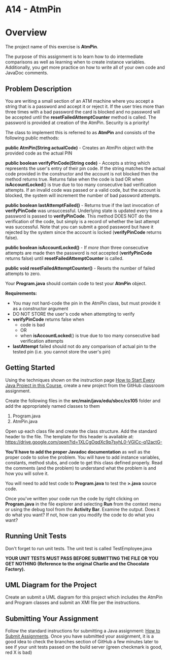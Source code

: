# A14 - AtmPin

# Overview

The project name of this exercise is **AtmPin**.

The purpose of this assignment is to learn how to do intermediate comparisons as well as learning when to create instance variables. Additionally, you get more practice on how to write all of your own code and JavaDoc comments.

## Problem Description

You are writing a small section of an ATM machine where you accept a string that is a password and accept it or reject it. If the user tries more than three times with a bad password the card is blocked and no password will be accepted until the **resetFailedAttemptCounter** method is called. The password is provided at creation of the AtmPin. Security is a priority!

The class to implement this is referred to as **AtmPin** and consists of the following public methods:

**public AtmPin(String actualCode)** - Creates an AtmPin object with the provided code as the actual PIN

**public boolean verifyPinCode(String code)** - Accepts a string which represents the user's entry of their pin code. If the string matches the actual code provided in the constructor and the account is not blocked then the method returns true. Returns false when the code is bad OR when **isAccountLocked**() is true due to too many consecutive bad verification attempts. If an invalid code was passed or a valid code, but the account is blocked, the system will increment the number of bad password attempts. 

**public boolean lastAttemptFailed()** - Returns true if the last invocation of **verifyPinCode** was unsuccessful. Underlying state is updated every time a password is passed to **verifyPinCode**. This method DOES NOT do the verification of the code, but simply is a record of whether the last attempt was successful. Note that you can submit a good password but have it rejected by the system since the account is locked (**verifyPinCode** returns false).

**public boolean isAccountLocked()** - If *more than* three consecutive attempts are made then the password is not accepted (**verifyPinCode** returns false) until **resetFailedAttemptCounter** is called.

**public void resetFailedAttemptCounter()** - Resets the number of failed attempts to zero.

Your **Program.java** should contain code to test your **AtmPin** object. 

**Requirements:**

- You may not hard-code the pin in the AtmPin class, but must provide it as a constructor argument
- DO NOT STORE the user's code when attempting to verify
- **verifyPinCode** returns false when
  - code is bad 
  - OR 
  - when **isAccountLocked**() is true due to too many consecutive bad verification attempts
- **lastAttempt** failed should not do any comparison of actual pin to the tested pin (i.e. you cannot store the user's pin)

## Getting Started

Using the techniques shown on the instruction page [How to Start Every Java Project in this Course](https://canvas.sbcc.edu/courses/25771/modules/items/760779), create a new project from the GitHub classroom assignment.

Create the following files in the **src/main/java/edu/sbcc/cs105** folder and add the appropriately named classes to them

1. Program.java
2. AtmPin.java

Open up each class file and create the class structure. Add the standard header to the file.  The template for this header is available at: https://drive.google.com/open?id=1XLCgOqdXc9p7syhL0-VGlCc-q12actG-

**You'll have to add the proper Javadoc documentation** as well as the proper code to solve the problem. You will have to add instance variables, constants, method stubs, and code to get this class defined properly. Read the comments (and the problem) to understand what the problem is and how you will solve it.  

You will need to add test code to **Program.java** to test the **<class-name>>.java** source code. 

Once you've written your code run the code by right clicking on **Program.java** in the file explorer and selecting **Run** from the context menu or using the debug tool from the **Activity Bar**. Examine the output. Does it do what you want? If not, how can you modify the code to do what you want?

## Running Unit Tests

Don't forget to run unit tests. The unit test is called TestEmployee.java

**YOUR UNIT TESTS MUST PASS BEFORE SUBMITTING THE FILE OR YOU GET NOTHING (Reference to the original Charlie and the Chocolate Factory).**

## UML Diagram for the Project

Create an submit a UML diagram for this project which includes the AtmPin and Program classes and submit an XMI file per the instructions.

## Submitting Your Assignment

Follow the standard instructions for submitting a Java assignment: [How to Submit Assignments](https://canvas.sbcc.edu/courses/25771/pages/how-to-submit-assignments-new?module_item_id=761292). Once you have submitted your assignment, it is a good idea to check the branches section of GitHub a few minutes later to see if your unit tests passed on the build server (green checkmark is good, red X is bad)
